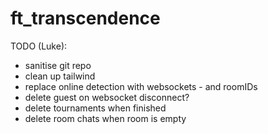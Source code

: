 # ft_transcendence

TODO (Luke):
- sanitise git repo
- clean up tailwind
- replace online detection with websockets - and roomIDs
- delete guest on websocket disconnect?
- delete tournaments when finished
- delete room chats when room is empty
